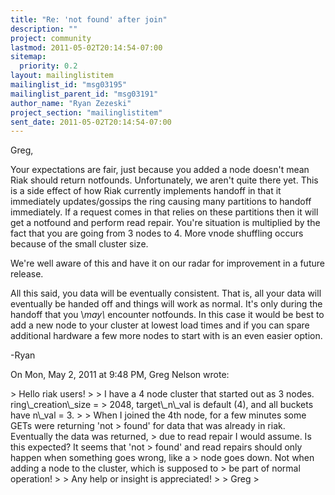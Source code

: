 ```yaml
---
title: "Re: 'not found' after join"
description: ""
project: community
lastmod: 2011-05-02T20:14:54-07:00
sitemap:
  priority: 0.2
layout: mailinglistitem
mailinglist_id: "msg03195"
mailinglist_parent_id: "msg03191"
author_name: "Ryan Zezeski"
project_section: "mailinglistitem"
sent_date: 2011-05-02T20:14:54-07:00
---
```



Greg,

Your expectations are fair, just because you added a node doesn't mean Riak
should return notfounds. Unfortunately, we aren't quite there yet. This is
a side effect of how Riak currently implements handoff in that it
immediately updates/gossips the ring causing many partitions to handoff
immediately. If a request comes in that relies on these partitions then it
will get a notfound and perform read repair. You're situation is multiplied
by the fact that you are going from 3 nodes to 4. More vnode shuffling
occurs because of the small cluster size.

We're well aware of this and have it on our radar for improvement in a
future release.

All this said, you data will be eventually consistent. That is, all your
data will eventually be handed off and things will work as normal. It's
only during the handoff that you \\_may\\_ encounter notfounds. In this case it
would be best to add a new node to your cluster at lowest load times and if
you can spare additional hardware a few more nodes to start with is an even
easier option.

-Ryan

On Mon, May 2, 2011 at 9:48 PM, Greg Nelson  wrote:

&gt; Hello riak users!
&gt;
&gt; I have a 4 node cluster that started out as 3 nodes. ring\\_creation\\_size =
&gt; 2048, target\\_n\\_val is default (4), and all buckets have n\\_val = 3.
&gt;
&gt; When I joined the 4th node, for a few minutes some GETs were returning 'not
&gt; found' for data that was already in riak. Eventually the data was returned,
&gt; due to read repair I would assume. Is this expected? It seems that 'not
&gt; found' and read repairs should only happen when something goes wrong, like a
&gt; node goes down. Not when adding a node to the cluster, which is supposed to
&gt; be part of normal operation!
&gt;
&gt; Any help or insight is appreciated!
&gt;
&gt; Greg
&gt;

